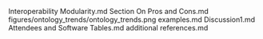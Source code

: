 Interoperability Modularity.md
Section On Pros and Cons.md
figures/ontology_trends/ontology_trends.png
examples.md
Discussion1.md
Attendees and Software Tables.md
additional references.md

